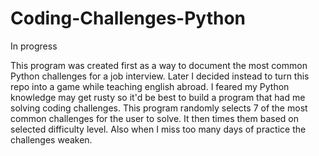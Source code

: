 # Coding-Challenges-Python

In progress

This program was created first as a way to document the most common Python challenges for a job interview. Later I decided instead to turn this repo into a game while teaching english abroad. I feared my Python knowledge may get rusty so it'd be best to build a program that had me solving coding challenges. This program randomly selects 7 of the most common challenges for the user to solve. It then times them based on selected difficulty level. Also when I miss too many days of practice the challenges weaken.
